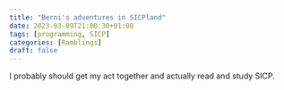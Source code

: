 ```yaml
---
title: "Berni's adventures in SICPland"
date: 2023-03-09T21:00:30+01:00
tags: [programming, SICP]
categories: [Ramblings]
draft: false
---
```

I probably should get my act together and actually read and study SICP.
